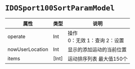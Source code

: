 # `IDOSport100SortParamModel`

| 属性        | 类型    | 说明         |
| ----------- | ------- | ------------ |
| operate | Int | 操作<br/>0：无效 1：查询 2：设置 |
| nowUserLocation | Int | 显示的添加运动的当前位置 |
| items | [Int] | 运动排序列表 最大值150个 |
